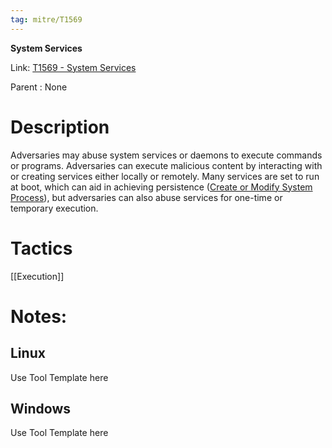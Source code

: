 ```yaml
---
tag: mitre/T1569
---
```


**System Services**

Link: [T1569 - System Services](https://attack.mitre.org/techniques/T1569)

Parent : None


# Description

Adversaries may abuse system services or daemons to execute commands or programs. Adversaries can execute malicious content by interacting with or creating services either locally or remotely. Many services are set to run at boot, which can aid in achieving persistence ([Create or Modify System Process](https://attack.mitre.org/techniques/T1543)), but adversaries can also abuse services for one-time or temporary execution.

# Tactics


[[Execution]]


# Notes:

## Linux

Use Tool Template here

## Windows

Use Tool Template here